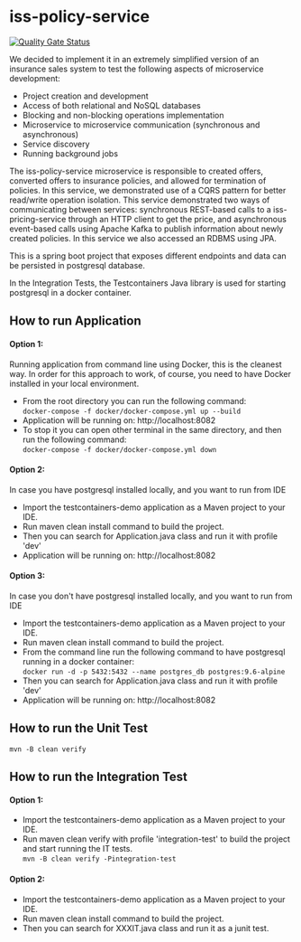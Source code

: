 # iss-policy-service

[![Quality Gate Status](https://sonarcloud.io/api/project_badges/measure?project=iss-policy-service&metric=alert_status)](https://sonarcloud.io/dashboard?id=iss-policy-service)

We decided to implement it in an extremely simplified version of an insurance sales system to test the following aspects of microservice development:

* Project creation and development
* Access of both relational and NoSQL databases
* Blocking and non-blocking operations implementation
* Microservice to microservice communication (synchronous and asynchronous)
* Service discovery
* Running background jobs

The iss-policy-service microservice is responsible to created offers, converted offers to insurance policies, and allowed for termination of policies.
In this service, we demonstrated use of a CQRS pattern for better read/write operation isolation. This service demonstrated two ways of communicating between services: synchronous REST-based calls to a iss-pricing-service through an HTTP client to get the price, and asynchronous event-based calls using Apache Kafka to publish information about newly created policies. In this service we also accessed an RDBMS using JPA.

This is a spring boot project that exposes different endpoints and data can be persisted in postgresql database.

In the Integration Tests, the Testcontainers Java library is used for starting postgresql in a docker container.

## How to run Application

#### Option 1:
Running application from command line using Docker, this is the cleanest way.
In order for this approach to work, of course, you need to have Docker installed in your local environment.

* From the root directory you can run the following command:<br/>
    ```docker-compose -f docker/docker-compose.yml up --build```
* Application will be running on: http://localhost:8082
* To stop it you can open other terminal in the same directory, and then run the following command:<br/>
    ```docker-compose -f docker/docker-compose.yml down```

#### Option 2:
In case you have postgresql installed locally, and you want to run from IDE

* Import the testcontainers-demo application as a Maven project to your IDE.
* Run maven clean install command to build the project.
* Then you can search for Application.java class and run it with profile 'dev'
* Application will be running on: http://localhost:8082

#### Option 3:
In case you don't have postgresql installed locally, and you want to run from IDE
   
* Import the testcontainers-demo application as a Maven project to your IDE.
* Run maven clean install command to build the project.
* From the command line run the following command to have postgresql running in a docker container:<br/>
    ```docker run -d -p 5432:5432 --name postgres_db postgres:9.6-alpine```
* Then you can search for Application.java class and run it with profile 'dev'
* Application will be running on: http://localhost:8082

## How to run the Unit Test

```mvn -B clean verify```

## How to run the Integration Test

#### Option 1:
* Import the testcontainers-demo application as a Maven project to your IDE.
* Run maven clean verify with profile 'integration-test' to build the project and start running the IT tests.<br/>
    ```mvn -B clean verify -Pintegration-test```

#### Option 2:
* Import the testcontainers-demo application as a Maven project to your IDE.
* Run maven clean install command to build the project.
* Then you can search for XXXIT.java class and run it as a junit test.

